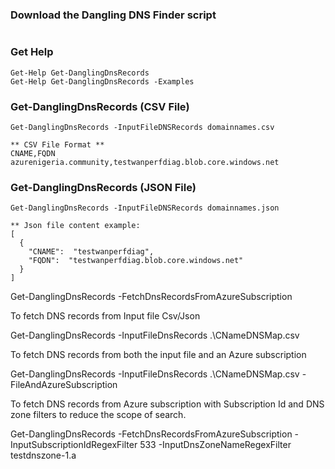 


### Download the Dangling DNS Finder script
```

```

### Get Help
```
Get-Help Get-DanglingDnsRecords
Get-Help Get-DanglingDnsRecords -Examples
```

### Get-DanglingDnsRecords (CSV File)
```
Get-DanglingDnsRecords -InputFileDNSRecords domainnames.csv

** CSV File Format **
CNAME,FQDN
azurenigeria.community,testwanperfdiag.blob.core.windows.net
```

### Get-DanglingDnsRecords (JSON File)
```
Get-DanglingDnsRecords -InputFileDNSRecords domainnames.json

** Json file content example:
[
  {
    "CNAME":  "testwanperfdiag",
    "FQDN":  "testwanperfdiag.blob.core.windows.net"
  }
]
```







Get-DanglingDnsRecords -FetchDnsRecordsFromAzureSubscription

To fetch DNS records from Input file Csv/Json

Get-DanglingDnsRecords -InputFileDnsRecords .\CNameDNSMap.csv

To fetch DNS records from both the input file and an Azure subscription

Get-DanglingDnsRecords -InputFileDnsRecords .\CNameDNSMap.csv -FileAndAzureSubscription

To fetch DNS records from Azure subscription with Subscription Id and DNS zone filters to reduce the scope of search.

Get-DanglingDnsRecords -FetchDnsRecordsFromAzureSubscription -InputSubscriptionIdRegexFilter 533 -InputDnsZoneNameRegexFilter testdnszone-1.a
